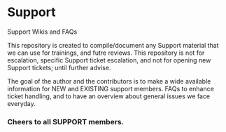 # Support
Support Wikis and FAQs

This repository is created to compile/document any Support material that we can use for trainings, and futre reviews.
This repository is not for escalation, specific Support ticket escalation, and not for opening new Support tickets; until further advise.

The goal of the author and the contributors is to make a wide available information for NEW and EXISTING support members.
FAQs to enhance ticket handling, and to have an overview about general issues we face everyday.

### Cheers to all SUPPORT members. 
